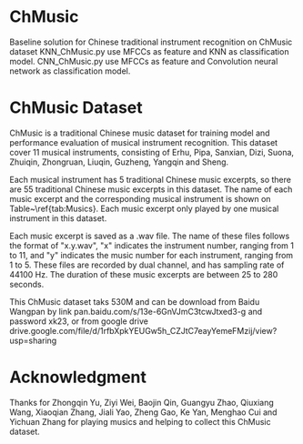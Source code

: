 # ChMusic
Baseline solution for Chinese traditional instrument recognition on ChMusic dataset
KNN_ChMusic.py use MFCCs as feature and KNN as classification model.
CNN_ChMusic.py use MFCCs as feature and Convolution neural network as classification model.

# ChMusic Dataset
ChMusic is a traditional Chinese music dataset for training model and performance evaluation of musical instrument recognition. 
This dataset cover 11 musical instruments, consisting of Erhu, Pipa, Sanxian, Dizi, Suona, Zhuiqin, Zhongruan, Liuqin, Guzheng, Yangqin and Sheng.

Each musical instrument has 5 traditional Chinese music excerpts, so there are 55 traditional Chinese music excerpts in this dataset. The name of each music excerpt and the corresponding musical instrument is shown on Table~\ref{tab:Musics}. Each music excerpt only played by one musical instrument in this dataset.

Each music excerpt is saved as a .wav file. The name of these files follows the format of "x.y.wav", "x" indicates the instrument number, ranging from 1 to 11, and "y" indicates the music number for each instrument, ranging from 1 to 5. These files are recorded by dual channel, and has sampling rate of 44100 Hz. The duration of these music excerpts are between 25 to 280 seconds.

This ChMusic dataset taks 530M and can be download from Baidu Wangpan by link pan.baidu.com/s/13e-6GnVJmC3tcwJtxed3-g and password xk23, or from google drive drive.google.com/file/d/1rfbXpkYEUGw5h_CZJtC7eayYemeFMzij/view?usp=sharing

# Acknowledgment
Thanks for Zhongqin Yu, Ziyi Wei, Baojin Qin, Guangyu Zhao, Qiuxiang Wang, Xiaoqian Zhang, Jiali Yao, Zheng Gao, Ke Yan, Menghao Cui and Yichuan Zhang for playing musics and helping to collect this ChMusic dataset.
